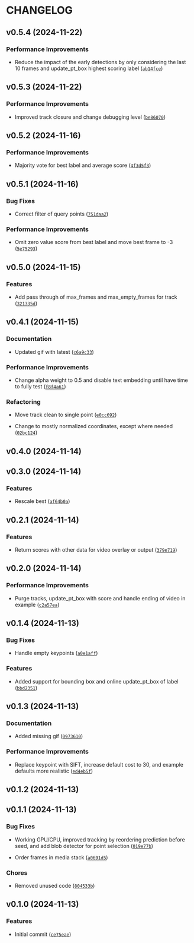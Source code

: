 # CHANGELOG


## v0.5.4 (2024-11-22)

### Performance Improvements

- Reduce the impact of the early detections by only considering the last 10 frames and update_pt_box
  highest scoring label
  ([`ab14fce`](https://github.com/mbari-org/biotrack/commit/ab14fce8e6bd7ebf2082854c977f62e5e7c75944))


## v0.5.3 (2024-11-22)

### Performance Improvements

- Improved track closure and change debugging level
  ([`be86070`](https://github.com/mbari-org/biotrack/commit/be860706c88866e8d0eefa367483d8730fdc7570))


## v0.5.2 (2024-11-16)

### Performance Improvements

- Majority vote for best label and average score
  ([`4f3d5f3`](https://github.com/mbari-org/biotrack/commit/4f3d5f325176eec7404d5638d31df0b9860512e5))


## v0.5.1 (2024-11-16)

### Bug Fixes

- Correct filter of query points
  ([`751daa2`](https://github.com/mbari-org/biotrack/commit/751daa22889c806fca680d189f9fa2542370a773))

### Performance Improvements

- Omit zero value score from best label and move best frame to -3
  ([`5e75293`](https://github.com/mbari-org/biotrack/commit/5e7529360767917b70bd63f2102a64bd8cc0e298))


## v0.5.0 (2024-11-15)

### Features

- Add pass through of max_frames and max_empty_frames for track
  ([`321335d`](https://github.com/mbari-org/biotrack/commit/321335d3bb12562344b3b41890b4d7f848fc739a))


## v0.4.1 (2024-11-15)

### Documentation

- Updated gif with latest
  ([`c6a9c33`](https://github.com/mbari-org/biotrack/commit/c6a9c3305dd57c4d57c80f0fa50eba4c164bf749))

### Performance Improvements

- Change alpha weight to 0.5 and disable text embedding until have time to fully test
  ([`f8f4a61`](https://github.com/mbari-org/biotrack/commit/f8f4a616c8a39f93c25bd20a2dc6c088097dc29f))

### Refactoring

- Move track clean to single point
  ([`e0cc692`](https://github.com/mbari-org/biotrack/commit/e0cc69273e180fef3bc87b539691783078ba1661))

- Change to mostly normalized coordinates, except where needed
  ([`02bc124`](https://github.com/mbari-org/biotrack/commit/02bc12441cfa77ad5752ed2f45756437d3e5bdad))


## v0.4.0 (2024-11-14)


## v0.3.0 (2024-11-14)

### Features

- Rescale best
  ([`af64b0a`](https://github.com/mbari-org/biotrack/commit/af64b0a00553de180f322855ffc7b84b8e8908e8))


## v0.2.1 (2024-11-14)

### Features

- Return scores with other data for video overlay or output
  ([`379e719`](https://github.com/mbari-org/biotrack/commit/379e71901cfdd6a7f30f7314bd83c2fe05538262))


## v0.2.0 (2024-11-14)

### Performance Improvements

- Purge tracks, update_pt_box with score and handle ending of video in example
  ([`c2a57ea`](https://github.com/mbari-org/biotrack/commit/c2a57ea02a3f8fb85f190dc146c1f8f3d7a9041c))


## v0.1.4 (2024-11-13)

### Bug Fixes

- Handle empty keypoints
  ([`a0e1aff`](https://github.com/mbari-org/biotrack/commit/a0e1aff948c6b8eb2710e720dd9dfaaac7449190))

### Features

- Added support for bounding box and online update_pt_box of label
  ([`bbd2351`](https://github.com/mbari-org/biotrack/commit/bbd235174a176fce0e8647d9e2440efbca443c91))


## v0.1.3 (2024-11-13)

### Documentation

- Added missing gif
  ([`0973610`](https://github.com/mbari-org/biotrack/commit/0973610ddf8bcacf11c91a0b8c90dea2c2bfcda7))

### Performance Improvements

- Replace keypoint with SIFT, increase default cost to 30, and example defaults more realistic
  ([`ed4eb5f`](https://github.com/mbari-org/biotrack/commit/ed4eb5f200ee87349321704c259be9262464a951))


## v0.1.2 (2024-11-13)


## v0.1.1 (2024-11-13)

### Bug Fixes

- Working GPU/CPU, improved tracking by reordering prediction before seed, and add blob detector for
  point selection
  ([`019e77b`](https://github.com/mbari-org/biotrack/commit/019e77b8bbe91fb0f4f9497fc65cee65026840d7))

- Order frames in media stack
  ([`a0691d5`](https://github.com/mbari-org/biotrack/commit/a0691d59b582cd9e3fedb28bbb9f99910c015f3c))

### Chores

- Removed unused code
  ([`804533b`](https://github.com/mbari-org/biotrack/commit/804533bc61ad5575e76ecc78c357c24814bc75d7))


## v0.1.0 (2024-11-13)

### Features

- Initial commit
  ([`ce75eae`](https://github.com/mbari-org/biotrack/commit/ce75eae88860875bc69fed313c2781e176a9fe0c))
